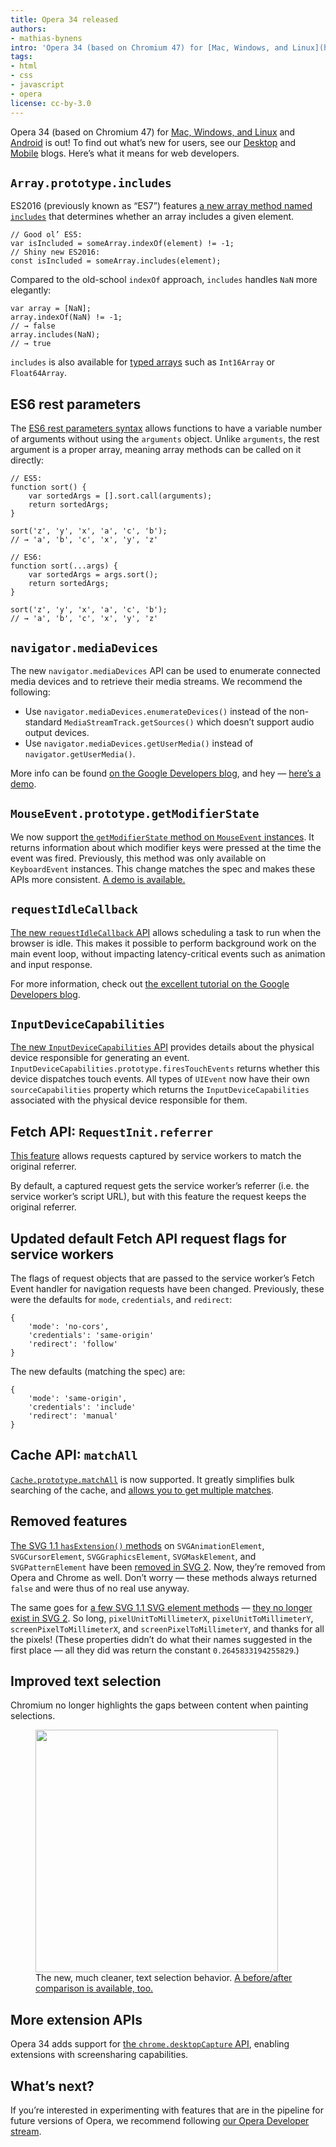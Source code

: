 ```yaml
---
title: Opera 34 released
authors:
- mathias-bynens
intro: 'Opera 34 (based on Chromium 47) for [Mac, Windows, and Linux](http://www.opera.com/computer) and [Android](http://www.opera.com/mobile/operabrowser/android) is out! To find out what’s new for users, see our [Desktop](http://www.opera.com/blogs/desktop/2015/12/opera-34-technology-help/) and [Mobile](http://www.opera.com/blogs/mobile/2015/12/force-enable-zoom-opera-34-for-android/) blogs. Here’s what it means for web developers.'
tags:
- html
- css
- javascript
- opera
license: cc-by-3.0
---
```


Opera 34 (based on Chromium 47) for [Mac, Windows, and Linux](http://www.opera.com/computer) and [Android](http://www.opera.com/mobile/operabrowser/android) is out! To find out what’s new for users, see our [Desktop](http://www.opera.com/blogs/desktop/2015/12/opera-34-technology-help/) and [Mobile](http://www.opera.com/blogs/mobile/2015/12/force-enable-zoom-opera-34-for-android/) blogs. Here’s what it means for web developers.

## `Array.prototype.includes`

ES2016 (previously known as “ES7”) features [a new array method named `includes`](https://tc39.github.io/Array.prototype.includes/) that determines whether an array includes a given element.

	// Good ol’ ES5:
	var isIncluded = someArray.indexOf(element) != -1;
	// Shiny new ES2016:
	const isIncluded = someArray.includes(element);

Compared to the old-school `indexOf` approach, `includes` handles `NaN` more elegantly:

	var array = [NaN];
	array.indexOf(NaN) != -1;
	// → false
	array.includes(NaN);
	// → true

`includes` is also available for [typed arrays](https://developer.mozilla.org/en-US/docs/Web/JavaScript/Typed_arrays#Typed_array_views) such as `Int16Array` or `Float64Array`.

## ES6 rest parameters

The [ES6 rest parameters syntax](https://tc39.github.io/ecma262/#sec-function-definitions) allows functions to have a variable number of arguments without using the `arguments` object. Unlike `arguments`, the rest argument is a proper array, meaning array methods can be called on it directly:

	// ES5:
	function sort() {
		var sortedArgs = [].sort.call(arguments);
		return sortedArgs;
	}

	sort('z', 'y', 'x', 'a', 'c', 'b');
	// → 'a', 'b', 'c', 'x', 'y', 'z'

	// ES6:
	function sort(...args) {
		var sortedArgs = args.sort();
		return sortedArgs;
	}

	sort('z', 'y', 'x', 'a', 'c', 'b');
	// → 'a', 'b', 'c', 'x', 'y', 'z'

## `navigator.mediaDevices`

The new `navigator.mediaDevices` API can be used to enumerate connected media devices and to retrieve their media streams. We recommend the following:

* Use `navigator.mediaDevices.enumerateDevices()` instead of the non-standard  `MediaStreamTrack.getSources()` which doesn’t support audio output devices.
* Use `navigator.mediaDevices.getUserMedia()` instead of `navigator.getUserMedia()`.

More info can be found [on the Google Developers blog](https://developers.google.com/web/updates/2015/10/media-devices), and hey — [here’s a demo](https://webrtc.github.io/samples/src/content/devices/input-output/).

## `MouseEvent.prototype.getModifierState`

We now support [the `getModifierState` method on `MouseEvent` instances](https://w3c.github.io/uievents/#widl-MouseEvent-getModifierState). It returns information about which modifier keys were pressed at the time the event was fired. Previously, this method was only available on `KeyboardEvent` instances. This change matches the spec and makes these APIs more consistent. [A demo is available.](https://googlechrome.github.io/samples/mouseevent-get-modifier-state/)

## `requestIdleCallback`

[The new `requestIdleCallback` API](https://w3c.github.io/requestidlecallback/) allows scheduling a task to run when the browser is idle. This makes it possible to perform background work on the main event loop, without impacting latency-critical events such as animation and input response.

For more information, check out [the excellent tutorial on the Google Developers blog](https://developers.google.com/web/updates/2015/08/using-requestidlecallback).

## `InputDeviceCapabilities`

[The new `InputDeviceCapabilities` API](https://rbyers.github.io/InputDevice/) provides details about the physical device responsible for generating an event. `InputDeviceCapabilities.prototype.firesTouchEvents` returns whether this device dispatches touch events. All types of `UIEvent` now have their own `sourceCapabilities` property which returns the `InputDeviceCapabilities` associated with the physical device responsible for them.

## Fetch API: `RequestInit.referrer`

[This feature](https://github.com/google/Chrome.Docs/blob/master/m47/Request_Constructor_Additions.md) allows requests captured by service workers to match the original referrer.

By default, a captured request gets the service worker’s referrer (i.e. the service worker’s script URL), but with this feature the request keeps the original referrer.

## Updated default Fetch API request flags for service workers

The flags of request objects that are passed to the service worker’s Fetch Event handler for navigation requests have been changed. Previously, these were the defaults for `mode`, `credentials`, and `redirect`:

	{
		'mode': 'no-cors',
		'credentials': 'same-origin'
		'redirect': 'follow'
	}

The new defaults (matching the spec) are:

	{
		'mode': 'same-origin',
		'credentials': 'include'
		'redirect': 'manual'
	}

## Cache API: `matchAll`

[`Cache.prototype.matchAll`](https://slightlyoff.github.io/ServiceWorker/spec/service_worker/#cache-matchall) is now supported. It greatly simplifies bulk searching of the cache, and [allows you to get multiple matches](https://developers.google.com/web/updates/2015/09/updates-to-cache-api#cachematchall-coming-to-chrome-47).

## Removed features

[The SVG 1.1 `hasExtension()` methods](http://www.w3.org/TR/SVG11/types.html#InterfaceSVGTests) on `SVGAnimationElement`, `SVGCursorElement`, `SVGGraphicsElement`, `SVGMaskElement`, and `SVGPatternElement` have been [removed in SVG 2](http://www.w3.org/TR/SVG2/types.html#InterfaceSVGTests). Now, they’re removed from Opera and Chrome as well. Don’t worry — these methods always returned `false` and were thus of no real use anyway.

The same goes for [a few SVG 1.1 SVG element methods](http://www.w3.org/TR/SVG11/struct.html#InterfaceSVGSVGElement) — [they no longer exist in SVG 2](http://www.w3.org/TR/SVG2/struct.html#InterfaceSVGSVGElement). So long, `pixelUnitToMillimeterX`, `pixelUnitToMillimeterY`, `screenPixelToMillimeterX`, and `screenPixelToMillimeterY`, and thanks for all the pixels! (These properties didn’t do what their names suggested in the first place — all they did was return the constant `0.2645833194255829`.)

## Improved text selection

Chromium no longer highlights the gaps between content when painting selections.

<figure block="figure">
	<img elem="media" src="{{ page.id }}/selection.png" width="388" alt="">
	<figcaption elem="caption">The new, much cleaner, text selection behavior. <a href="{{ page.id }}/selection.jpg">A before/after comparison is available, too.</a></figcaption>
</figure>

## More extension APIs

Opera 34 adds support for [the `chrome.desktopCapture` API](https://developer.chrome.com/extensions/desktopCapture), enabling extensions with screensharing capabilities.

## What’s next?

If you’re interested in experimenting with features that are in the pipeline for future versions of Opera, we recommend following [our Opera Developer stream](http://www.opera.com/developer).
